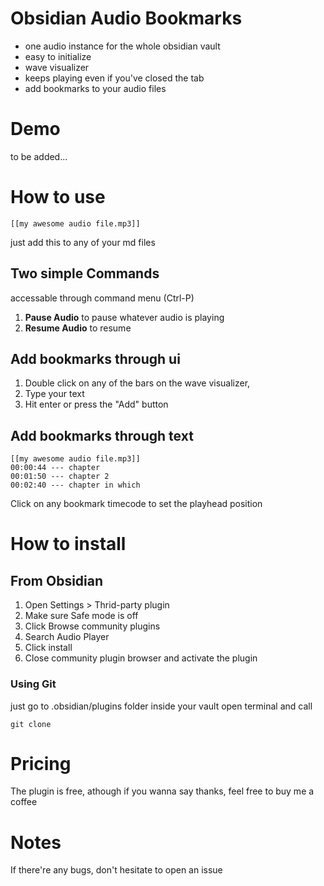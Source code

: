 # Obsidian Audio Bookmarks

- one audio instance for the whole obsidian vault
- easy to initialize
- wave visualizer 
- keeps playing even if you've closed the tab
- add bookmarks to your audio files

# Demo
to be added...

# How to use

```audio-player
[[my awesome audio file.mp3]]
```

just add this to any of your md files

## Two simple Commands
accessable through command menu (Ctrl-P)

1. **Pause Audio** to pause whatever audio is playing
2. **Resume Audio** to resume 

## Add bookmarks through ui

1. Double click on any of the bars on the wave visualizer, 
2. Type your text
3. Hit enter or press the "Add" button

## Add bookmarks through text

```
[[my awesome audio file.mp3]]
00:00:44 --- chapter
00:01:50 --- chapter 2 
00:02:40 --- chapter in which 
```

Click on any bookmark timecode to set the playhead position

# How to install

## From Obsidian

1. Open Settings > Thrid-party plugin
2. Make sure Safe mode is off
3. Click Browse community plugins
4. Search Audio Player
5. Click install
6. Close community plugin browser and activate the plugin

### Using Git
just go to .obsidian/plugins folder inside your vault
open terminal and call 

```
git clone 
```

# Pricing
The plugin is free, athough if you wanna say thanks, feel free to buy me a coffee

# Notes 
If there're any bugs, don't hesitate to open an issue 